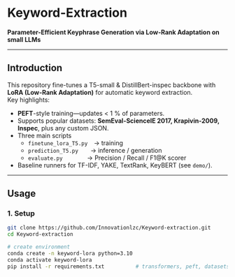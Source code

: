 # **Keyword-Extraction**

**Parameter-Efficient Keyphrase Generation via Low-Rank Adaptation on small LLMs**

------

## **Introduction**

This repository fine-tunes a T5-small & DistillBert-inspec backbone with **LoRA (Low-Rank Adaptation)** for automatic keyword extraction.  
Key highlights:

- **PEFT**-style training—updates < 1 % of parameters.  
- Supports popular datasets: **SemEval-ScienceIE 2017, Krapivin-2009, Inspec**, plus any custom JSON.  
- Three main scripts  
  - `finetune_lora_T5.py` → training  
  - `prediction_T5.py`  → inference / generation  
  - `evaluate.py`    → Precision / Recall / F1@K scorer  
- Baseline runners for TF-IDF, YAKE, TextRank, KeyBERT (see `demo/`).

------

## **Usage**

### **1. Setup**

```bash
git clone https://github.com/Innovationlzc/Keyword-extraction.git
cd Keyword-extraction

# create environment
conda create -n keyword-lora python=3.10
conda activate keyword-lora
pip install -r requirements.txt          # transformers, peft, datasets, …
